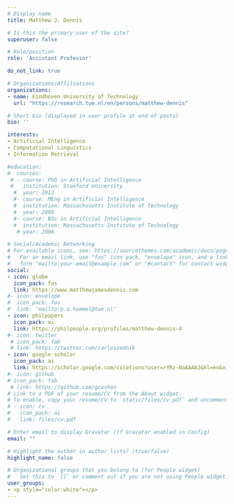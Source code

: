 ```yaml
---
# Display name
title: Matthew J. Dennis

# Is this the primary user of the site?
superuser: false

# Role/position
role: 'Assistant Professor'

do_not_link: true

# Organizations/Affiliations
organizations:
- name: Eindhoven University of Technology
  url: "https://research.tue.nl/en/persons/matthew-dennis"

# Short bio (displayed in user profile at end of posts)
bio: ''

interests:
- Artificial Intelligence
- Computational Linguistics
- Information Retrieval

#education:
#  courses:
 # - course: PhD in Artificial Intelligence
 #   institution: Stanford University
  #  year: 2012
  #- course: MEng in Artificial Intelligence
  #  institution: Massachusetts Institute of Technology
  #  year: 2009
  #- course: BSc in Artificial Intelligence
  #  institution: Massachusetts Institute of Technology
   # year: 2008

# Social/Academic Networking
# For available icons, see: https://sourcethemes.com/academic/docs/page-builder/#icons
#   For an email link, use "fas" icon pack, "envelope" icon, and a link in the
#   form "mailto:your-email@example.com" or "#contact" for contact widget.
social:
- icon: globe
  icon_pack: fas
  link: https://www.matthewjamesdennis.com
#- icon: envelope
#  icon_pack: fas
#  link: 'mailto:p.a.hummel@tue.nl'
- icon: philpapers
  icon_pack: ai
  link: https://philpeople.org/profiles/matthew-dennis-4
#- icon: twitter
 # icon_pack: fab
 # link: https://twitter.com/carloszednik
- icon: google-scholar
  icon_pack: ai
  link: https://scholar.google.com/citations?user=rYRz-NoAAAAJ&hl=en&oi=ao
#- icon: github
# icon_pack: fab
 # link: https://github.com/gcushen
# Link to a PDF of your resume/CV from the About widget.
# To enable, copy your resume/CV to `static/files/cv.pdf` and uncomment the lines below.
# - icon: cv
#   icon_pack: ai
#   link: files/cv.pdf

# Enter email to display Gravatar (if Gravatar enabled in Config)
email: ""

# Highlight the author in author lists? (true/false)
highlight_name: false

# Organizational groups that you belong to (for People widget)
#   Set this to `[]` or comment out if you are not using People widget.
user_groups:
- <p style="color:white"></p>
---
```

